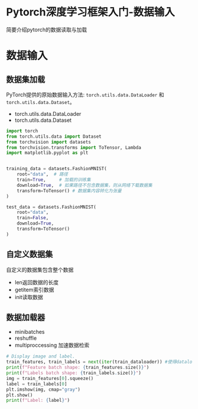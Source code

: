# Pytorch深度学习框架入门-数据输入


简要介绍pytorch的数据读取与加载

<!--more-->

# 数据输入

## 数据集加载

PyTorch提供的原始数据输入方法: `torch.utils.data.DataLoader` 和 `torch.utils.data.Dataset`。

- torch.utils.data.DataLoader
- torch.utils.data.Dataset

```python
import torch
from torch.utils.data import Dataset
from torchvision import datasets
from torchvision.transforms import ToTensor, Lambda
import matplotlib.pyplot as plt


training_data = datasets.FashionMNIST(
    root="data",  # 路径
    train=True,		# 加载的训练集
    download=True,	# 如果路径不包含数据集，则从网络下载数据集
    transform=ToTensor() # 数据集内容转化为张量
)

test_data = datasets.FashionMNIST(
    root="data",
    train=False,
    download=True,
    transform=ToTensor()
)
```

## 自定义数据集

自定义的数据集包含整个数据

- len返回数据的长度
- getitem索引数据
- init读取数据

## 数据加载器

- minibatches
- reshuffle
- multiproccessing 加速数据检索

```python
# Display image and label.
train_features, train_labels = next(iter(train_dataloader)) #使得dataloader由可迭代变为迭代器，并获取特征与标签
print(f"Feature batch shape: {train_features.size()}")
print(f"Labels batch shape: {train_labels.size()}")
img = train_features[0].squeeze()
label = train_labels[0]
plt.imshow(img, cmap="gray")
plt.show()
print(f"Label: {label}")
```



